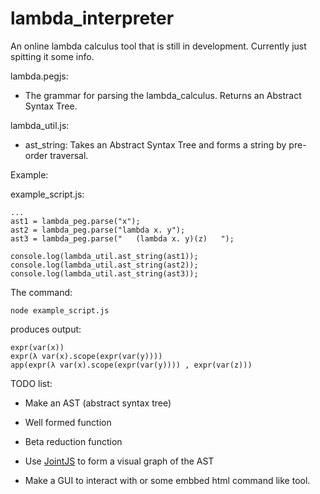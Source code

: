 # lambda_interpreter

An online lambda calculus tool that is still in development.
Currently just spitting it some info.

lambda.pegjs:

* The grammar for parsing the lambda_calculus. Returns an Abstract Syntax Tree.

lambda_util.js:

* ast_string: Takes an Abstract Syntax Tree and forms a string by pre-order traversal.

Example:

example_script.js:
````
...
ast1 = lambda_peg.parse("x");
ast2 = lambda_peg.parse("lambda x. y");
ast3 = lambda_peg.parse("   (lambda x. y)(z)   ");

console.log(lambda_util.ast_string(ast1));
console.log(lambda_util.ast_string(ast2));
console.log(lambda_util.ast_string(ast3));
````
The command:
````
node example_script.js
````
produces output:
````
expr(var(x))
expr(λ var(x).scope(expr(var(y))))
app(expr(λ var(x).scope(expr(var(y)))) , expr(var(z)))
````


TODO list:

* Make an AST (abstract syntax tree)

* Well formed function

* Beta reduction function

* Use [JointJS](http://jointjs.com/tutorial) to form a visual graph of the AST

* Make a GUI to interact with or some embbed html command like tool.

